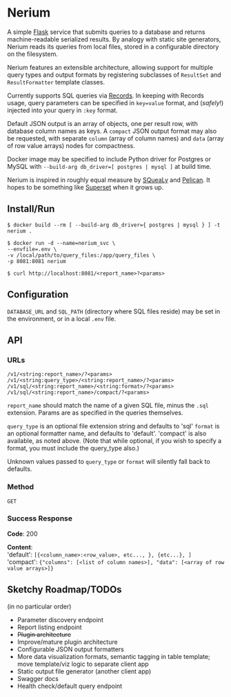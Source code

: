# Nerium

A simple [Flask](http://flask.pocoo.org/) service that submits queries to a database and returns machine-readable serialized results. By analogy with static site generators, Nerium reads its queries from local files, stored in a configurable directory on the filesystem.

Nerium features an extensible architecture, allowing support for multiple query types and output formats by registering subclasses of `ResultSet` and `ResultFormatter` template classes.

Currently supports SQL queries via [Records](https://github.com/kennethreitz/records). In keeping with Records usage, query parameters can be specified in `key=value` format, and (_safely_!) injected into your query in `:key` format.

Default JSON output is an array of objects, one per result row, with database column names as keys. A `compact` JSON output format may also be requested, with separate `column` (array of column names) and `data` (array of row value arrays) nodes for compactness.

Docker image may be specified to include Python driver for Postgres or MySQL with `--build-arg db_driver=[ postgres | mysql ]` at build time.

Nerium is inspired in roughly equal measure by [SQueaLy](https://hashedin.com/2017/04/24/squealy-intro-how-to-build-customized-dashboard/) and [Pelican](https://blog.getpelican.com/). It hopes to be something like [Superset](https://superset.incubator.apache.org/) when it grows up.

## Install/Run

```
$ docker build --rm [ --build-arg db_driver={ postgres | mysql } ] -t nerium .

$ docker run -d --name=nerium_svc \
--envfile=.env \
-v /local/path/to/query_files:/app/query_files \
-p 8081:8081 nerium

$ curl http://localhost:8081/<report_name>?<params>
```

## Configuration

`DATABASE_URL` and `SQL_PATH` (directory where SQL files reside) may be set in the environment, or in a local `.env` file.

## API

### URLs

`/v1/<string:report_name>/?<params>`  
`/v1/<string:query_type>/<string:report_name>/?<params>`  
`/v1/sql/<string:report_name>/<string:format>/?<params>`  
`/v1/sql/<string:report_name>/compact/?<params>`

`report_name` should match the name of a given SQL file, minus the `.sql` extension. Params are as specified in the queries themselves.

`query_type` is an optional file extension string and defaults to 'sql'
`format` is an optional formatter name, and defaults to 'default'. 'compact' is also available, as noted above. (Note that while optional, if you wish to specify a format, you must include the query_type also.)

Unknown values passed to `query_type` or `format` will silently fall back to defaults.

### Method

`GET`

### Success Response

**Code**: 200

**Content**:  
'default': `[{<column_name>:<row_value>, etc..., }, {etc...}, ]`  
'compact': `{"columns": [<list of column names>], "data": [<array of row value arrays>]}`

## Sketchy Roadmap/TODOs

(in no particular order)
- Parameter discovery endpoint
- Report listing endpoint
- ~~Plugin architecture~~
- Improve/mature plugin architecture
- Configurable JSON output formatters
- More data visualization formats, semantic tagging in table template; move template/viz logic to separate client app
- Static output file generator (another client app)
- Swagger docs
- Health check/default query endpoint
